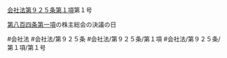 [会社法第９２５条第１項](会社法＿＿＿＿第９２５条第１項)第１号

[第八百四条第一項](会社法＿＿＿＿第８０４条第１項)の株主総会の決議の日


#会社法
#会社法/第９２５条
#会社法/第９２５条/第１項
#会社法/第９２５条/第１項/第１号
